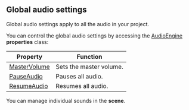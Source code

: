 ## Global audio settings
Global audio settings apply to all the audio in your project. 

You can control the global audio settings by accessing the [AudioEngine](xref="SiliconStudio.Xenko.Audio.AudioEngine") **properties** class:

| Property | Function |
|--- | --- |
| [MasterVolume](xref="SiliconStudio.Xenko.Audio.AudioEngine.MasterVolume") | Sets the master volume. |
| [PauseAudio](xref="SiliconStudio.Xenko.Audio.AudioEngine.PauseAudio") | Pauses all audio. |
| [ResumeAudio](xref="SiliconStudio.Xenko.Audio.AudioEngine.ResumeAudio") | Resumes all audio. |

You can manage individual sounds in the **scene**.